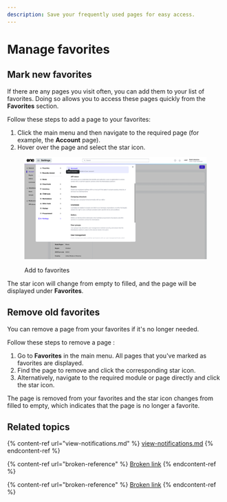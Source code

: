 ```yaml
---
description: Save your frequently used pages for easy access.
---
```


# Manage favorites

## Mark new favorites

If there are any pages you visit often, you can add them to your list of favorites. Doing so allows you to access these pages quickly from the **Favorites** section.

Follow these steps to add a page to your favorites:

1. Click the main menu and then navigate to the required page (for example, the **Account** page).
2. Hover over the page and select the star icon.&#x20;

<figure><img src="../../.gitbook/assets/image (426).png" alt=""><figcaption><p>Add to favorites</p></figcaption></figure>

The star icon will change from empty to filled, and the page will be displayed under **Favorites**.

## Remove old favorites

You can remove a page from your favorites if it's no longer needed.

Follow these steps to remove a page :

1. Go to **Favorites** in the main menu. All pages that you've marked as favorites are displayed.&#x20;
2. Find the page to remove and click the corresponding star icon.&#x20;
3. Alternatively, navigate to the required module or page directly and click the star icon.&#x20;

The page is removed from your favorites and the star icon changes from filled to empty, which indicates that the page is no longer a favorite.&#x20;

## Related topics

{% content-ref url="view-notifications.md" %}
[view-notifications.md](view-notifications.md)
{% endcontent-ref %}

{% content-ref url="broken-reference" %}
[Broken link](broken-reference)
{% endcontent-ref %}

{% content-ref url="broken-reference" %}
[Broken link](broken-reference)
{% endcontent-ref %}
